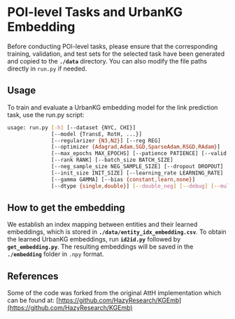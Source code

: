 # POI-level Tasks and UrbanKG Embedding 

Before conducting POI-level tasks, please ensure that the corresponding training, validation, and test sets for the selected task have been generated and copied to the **`./data`** directory. You can also modify the file paths directly in `run.py` if needed.

## Usage

To train and evaluate a UrbanKG embedding model for the link prediction task, use the run.py script:

```bash
usage: run.py [-h] [--dataset {NYC, CHI}]
              [--model {TransE, RotH, ...}]
              [--regularizer {N3,N2}] [--reg REG]
              [--optimizer {Adagrad,Adam,SGD,SparseAdam,RSGD,RAdam}]
              [--max_epochs MAX_EPOCHS] [--patience PATIENCE] [--valid VALID]
              [--rank RANK] [--batch_size BATCH_SIZE]
              [--neg_sample_size NEG_SAMPLE_SIZE] [--dropout DROPOUT]
              [--init_size INIT_SIZE] [--learning_rate LEARNING_RATE]
              [--gamma GAMMA] [--bias {constant,learn,none}]
              [--dtype {single,double}] [--double_neg] [--debug] [--multi_c]

```
## How to get the embedding

We establish an index mapping between entities and their learned embeddings, which is stored in **`./data/entity_idx_embedding.csv`**. To obtain the learned UrbanKG embeddings, run **`id2id.py`** followed by **`get_embedding.py`**. The resulting embeddings will be saved in the **`./embedding`** folder in `.npy` format.

## References

Some of the code was forked from the original AttH implementation which can be found at: [https://github.com/HazyResearch/KGEmb](https://github.com/HazyResearch/KGEmb)

